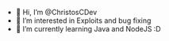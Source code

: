 - 👋 Hi, I’m @ChristosCDev
- 👀 I’m interested in Exploits and bug fixing
- 🌱 I’m currently learning Java and NodeJS :D
